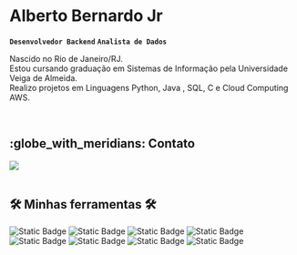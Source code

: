 #  Alberto Bernardo Jr

**`Desenvolvedor Backend`** **`Analista de Dados`**

Nascido no Rio de Janeiro/RJ.
<br>
Estou cursando graduação em Sistemas de Informação pela Universidade Veiga de Almeida. 
<br>
Realizo projetos em Linguagens Python, Java , SQL, C e Cloud Computing AWS.

<br>

<h2> :globe_with_meridians: Contato </h2>
<div> 
  <a href="https://www.linkedin.com/in/albertobernjr/" target="_blank"><img src="https://img.shields.io/badge/-LinkedIn-%230077B5?style=for-the-badge&logo=linkedin&logoColor=white" target="_blank"></a>  
</div>

<br>

<h2> 🛠️ Minhas ferramentas 🛠️ </h2>

![Static Badge](https://img.shields.io/badge/java-orange?style=for-the-badge)
![Static Badge](https://img.shields.io/badge/mysql-blue?style=for-the-badge)
![Static Badge](https://img.shields.io/badge/Python-purple?style=for-the-badge)
![Static Badge](https://img.shields.io/badge/aws-yellow?style=for-the-badge)
![Static Badge](https://img.shields.io/badge/github-red?style=for-the-badge)
![Static Badge](https://img.shields.io/badge/git-gray?style=for-the-badge)
![Static Badge](https://img.shields.io/badge/c-green?style=for-the-badge)
![Static Badge](https://img.shields.io/badge/vs_code-brown?style=for-the-badge)

